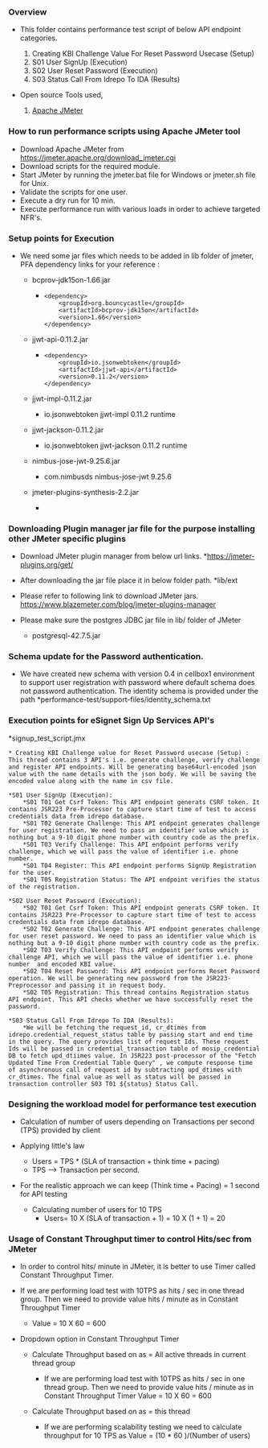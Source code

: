 
### Overview
* This folder contains performance test script of below API endpoint categories.
    1. Creating KBI Challenge Value For Reset Password Usecase (Setup)
    2. S01 User SignUp (Execution)
    3. S02 User Reset Password (Execution)
	4. S03 Status Call From Idrepo To IDA (Results)


* Open source Tools used,
    1. [Apache JMeter](https://jmeter.apache.org/)

### How to run performance scripts using Apache JMeter tool
* Download Apache JMeter from https://jmeter.apache.org/download_jmeter.cgi
* Download scripts for the required module.
* Start JMeter by running the jmeter.bat file for Windows or jmeter.sh file for Unix. 
* Validate the scripts for one user.
* Execute a dry run for 10 min.
* Execute performance run with various loads in order to achieve targeted NFR's.

### Setup points for Execution

* We need some jar files which needs to be added in lib folder of jmeter, PFA dependency links for your reference : 

   * bcprov-jdk15on-1.66.jar
      * <!-- https://mvnrepository.com/artifact/org.bouncycastle/bcprov-jdk15on -->
			<dependency>
				<groupId>org.bouncycastle</groupId>
				<artifactId>bcprov-jdk15on</artifactId>
				<version>1.66</version>
			</dependency>

   * jjwt-api-0.11.2.jar
      * <!-- https://mvnrepository.com/artifact/io.jsonwebtoken/jjwt-api -->
			<dependency>
				<groupId>io.jsonwebtoken</groupId>
				<artifactId>jjwt-api</artifactId>
				<version>0.11.2</version>
			</dependency>

   * jjwt-impl-0.11.2.jar
       * <!-- https://mvnrepository.com/artifact/io.jsonwebtoken/jjwt-impl -->
			<dependency>
				<groupId>io.jsonwebtoken</groupId>
				<artifactId>jjwt-impl</artifactId>
				<version>0.11.2</version>
				<scope>runtime</scope>
			</dependency>

   * jjwt-jackson-0.11.2.jar
       * <!-- https://mvnrepository.com/artifact/io.jsonwebtoken/jjwt-jackson -->
			<dependency>
				<groupId>io.jsonwebtoken</groupId>
				<artifactId>jjwt-jackson</artifactId>
				<version>0.11.2</version>
				<scope>runtime</scope>
			</dependency>

   * nimbus-jose-jwt-9.25.6.jar  
       * <!-- https://mvnrepository.com/artifact/com.nimbusds/nimbus-jose-jwt -->
			<dependency>
				<groupId>com.nimbusds</groupId>
				<artifactId>nimbus-jose-jwt</artifactId>
				<version>9.25.6</version>
			</dependency>

	* jmeter-plugins-synthesis-2.2.jar
		* <!-- https://jmeter-plugins.org/files/packages/jpgc-synthesis-2.2.zip -->
		

### Downloading Plugin manager jar file for the purpose installing other JMeter specific plugins

* Download JMeter plugin manager from below url links.
	*https://jmeter-plugins.org/get/

* After downloading the jar file place it in below folder path.
	*lib/ext

* Please refer to following link to download JMeter jars.
	https://www.blazemeter.com/blog/jmeter-plugins-manager
	
* Please make sure the postgres JDBC jar file in lib/ folder of JMeter
	* postgresql-42.7.5.jar
	
### Schema update for the Password authentication.

* We have created new schema with version 0.4 in cellbox1 environment to support user registration with password where default schema does not password authentication. The identity schema is provided under the path 
	*performance-test/support-files/identity_schema.txt
	
### Execution points for eSignet Sign Up Services API's

*signup_test_script.jmx
	
	* Creating KBI Challenge value for Reset Password usecase (Setup) : This thread contains 3 API's i.e. generate challenge, verify challenge and register API endpoints. Will be generating base64url-encoded json value with the name details with the json body. We will be saving the encoded value along with the name in csv file.
	
	*S01 User SignUp (Execution):
		*S01 T01 Get Csrf Token: This API endpoint generats CSRF token. It contains JSR223 Pre-Processor to capture start time of test to access credentials data from idrepo database.
		*S01 T02 Generate Challenge: This API endpoint generates challenge for user registration. We need to pass an identifier value which is nothing but a 9-10 digit phone number with country code as the prefix.
		*S01 T03 Verify Challenge: This API endpoint performs verify challenge, which we will pass the value of identifier i.e. phone number.
		*S01 T04 Register: This API endpoint performs SignUp Registration for the user.
		*S01 T05 Registration Status: The API endpoint verifies the status of the registration.
		
	*S02 User Reset Password (Execution):
	    *S02 T01 Get Csrf Token: This API endpoint generats CSRF token. It contains JSR223 Pre-Processor to capture start time of test to access credentials data from idrepo database.
		*S02 T02 Generate Challenge: This API endpoint generates challenge for user reset password. We need to pass an identifier value which is nothing but a 9-10 digit phone number with country code as the prefix.
		*S02 T03 Verify Challenge: This API endpoint performs verify challenge API, which we will pass the value of identifier i.e. phone number  and encoded KBI value.
		*S02 T04 Reset Password: This API endpoint performs Reset Password operation. We will be generating new password from the JSR223- Preprocessor and passing it in request body.
		*S02 T05 Registration: This thread contains Registration status API endpoint. This API checks whether we have successfully reset the password.
		
	*S03 Status Call From Idrepo To IDA (Results):
		*We will be fetching the request_id, cr_dtimes from idrepo.credential_request_status table by passing start and end time in the query. The query provides list of request Ids. These request Ids will be passed in credential_transaction table of mosip_credential DB to fetch upd_dtiimes value. In JSR223 post-processor of the "Fetch Updated Time From Credential Table Query" , we compute response time of asynchronous call of request id by subtracting upd_dtimes with cr_dtimes. The final value as well as status will be passed in transaction controller S03 T01 ${status} Status Call.
			
### Designing the workload model for performance test execution
* Calculation of number of users depending on Transactions per second (TPS) provided by client

* Applying little's law
	* Users = TPS * (SLA of transaction + think time + pacing)
	* TPS --> Transaction per second.
	
* For the realistic approach we can keep (Think time + Pacing) = 1 second for API testing
	* Calculating number of users for 10 TPS
		* Users= 10 X (SLA of transaction + 1)
		       = 10 X (1 + 1)
			   = 20
			   
### Usage of Constant Throughput timer to control Hits/sec from JMeter
* In order to control hits/ minute in JMeter, it is better to use Timer called Constant Throughput Timer.

* If we are performing load test with 10TPS as hits / sec in one thread group. Then we need to provide value hits / minute as in Constant Throughput Timer
	* Value = 10 X 60
			= 600

* Dropdown option in Constant Throughput Timer
	* Calculate Throughput based on as = All active threads in current thread group
		* If we are performing load test with 10TPS as hits / sec in one thread group. Then we need to provide value hits / minute as in Constant Throughput Timer
	 			Value = 10 X 60
					  = 600
		  
	* Calculate Throughput based on as = this thread
		* If we are performing scalability testing we need to calculate throughput for 10 TPS as 
          Value = (10 * 60 )/(Number of users)
